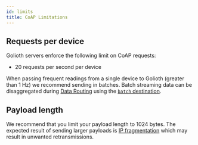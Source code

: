 ```yaml
---
id: limits
title: CoAP Limitations
---
```


## Requests per device

Golioth servers enforce the following limit on CoAP requests:

* 20 requests per second per device

When passing frequent readings from a single device to Golioth (greater than 1
Hz) we recommend sending in batches. Batch streaming data can be disaggregated
during [Data Routing](/data-routing) using the [`batch`
destination](/data-routing/destinations/batch).

## Payload length

We recommend that you limit your payload length to 1024 bytes. The
expected result of sending larger payloads is [IP
fragmentation](https://en.wikipedia.org/wiki/IP_fragmentation) which may result
in unwanted retransmissions.
